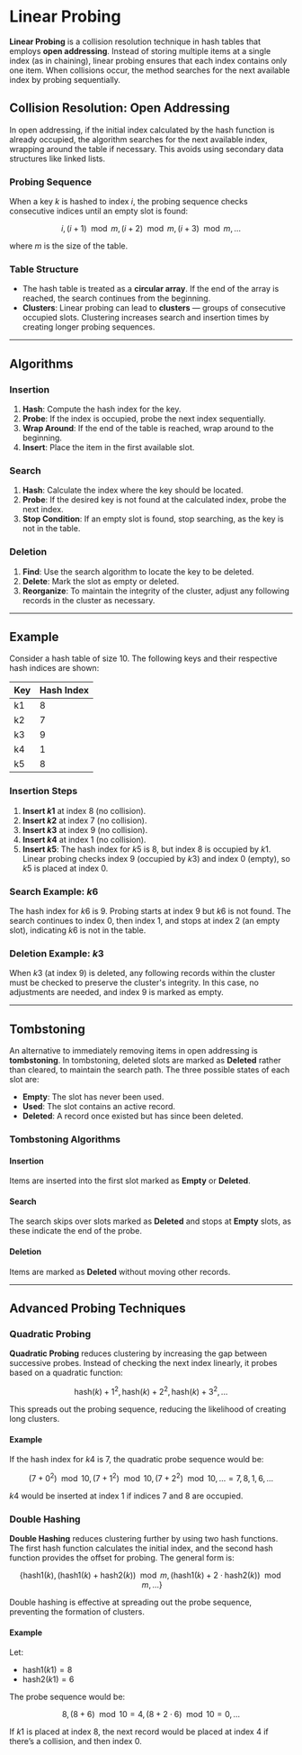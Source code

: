 # Linear Probing

**Linear Probing** is a collision resolution technique in hash tables that employs **open addressing**. Instead of storing multiple items at a single index (as in chaining), linear probing ensures that each index contains only one item. When collisions occur, the method searches for the next available index by probing sequentially.

## Collision Resolution: Open Addressing

In open addressing, if the initial index calculated by the hash function is already occupied, the algorithm searches for the next available index, wrapping around the table if necessary. This avoids using secondary data structures like linked lists.

### Probing Sequence
When a key $k$ is hashed to index $i$, the probing sequence checks consecutive indices until an empty slot is found:

$$i, (i + 1) \mod m, (i + 2) \mod m, (i + 3) \mod m, \ldots$$

where $m$ is the size of the table.

### Table Structure
- The hash table is treated as a **circular array**. If the end of the array is reached, the search continues from the beginning.
- **Clusters**: Linear probing can lead to **clusters** — groups of consecutive occupied slots. Clustering increases search and insertion times by creating longer probing sequences.

---

## Algorithms

### Insertion

1. **Hash**: Compute the hash index for the key.
2. **Probe**: If the index is occupied, probe the next index sequentially.
3. **Wrap Around**: If the end of the table is reached, wrap around to the beginning.
4. **Insert**: Place the item in the first available slot.

### Search

1. **Hash**: Calculate the index where the key should be located.
2. **Probe**: If the desired key is not found at the calculated index, probe the next index.
3. **Stop Condition**: If an empty slot is found, stop searching, as the key is not in the table.

### Deletion

1. **Find**: Use the search algorithm to locate the key to be deleted.
2. **Delete**: Mark the slot as empty or deleted.
3. **Reorganize**: To maintain the integrity of the cluster, adjust any following records in the cluster as necessary.

---

## Example

Consider a hash table of size 10. The following keys and their respective hash indices are shown:

| Key | Hash Index |
|-----|------------|
| k1  | 8          |
| k2  | 7          |
| k3  | 9          |
| k4  | 1          |
| k5  | 8          |

### Insertion Steps

1. **Insert $k1$** at index 8 (no collision).
2. **Insert $k2$** at index 7 (no collision).
3. **Insert $k3$** at index 9 (no collision).
4. **Insert $k4$** at index 1 (no collision).
5. **Insert $k5$**: The hash index for $k5$ is 8, but index 8 is occupied by $k1$. Linear probing checks index 9 (occupied by $k3$) and index 0 (empty), so $k5$ is placed at index 0.

### Search Example: $k6$

The hash index for $k6$ is 9. Probing starts at index 9 but $k6$ is not found. The search continues to index 0, then index 1, and stops at index 2 (an empty slot), indicating $k6$ is not in the table.

### Deletion Example: $k3$

When $k3$ (at index 9) is deleted, any following records within the cluster must be checked to preserve the cluster's integrity. In this case, no adjustments are needed, and index 9 is marked as empty.

---

## Tombstoning

An alternative to immediately removing items in open addressing is **tombstoning**. In tombstoning, deleted slots are marked as **Deleted** rather than cleared, to maintain the search path. The three possible states of each slot are:

- **Empty**: The slot has never been used.
- **Used**: The slot contains an active record.
- **Deleted**: A record once existed but has since been deleted.

### Tombstoning Algorithms

#### Insertion
Items are inserted into the first slot marked as **Empty** or **Deleted**.

#### Search
The search skips over slots marked as **Deleted** and stops at **Empty** slots, as these indicate the end of the probe.

#### Deletion
Items are marked as **Deleted** without moving other records.

---

## Advanced Probing Techniques

### Quadratic Probing

**Quadratic Probing** reduces clustering by increasing the gap between successive probes. Instead of checking the next index linearly, it probes based on a quadratic function:

$$\text{hash}(k) + 1^2, \text{hash}(k) + 2^2, \text{hash}(k) + 3^2, \ldots$$

This spreads out the probing sequence, reducing the likelihood of creating long clusters.

#### Example
If the hash index for $k4$ is 7, the quadratic probe sequence would be:

$$(7 + 0^2) \mod 10, (7 + 1^2) \mod 10, (7 + 2^2) \mod 10, \ldots = 7, 8, 1, 6, \ldots$$

$k4$ would be inserted at index 1 if indices 7 and 8 are occupied.

### Double Hashing

**Double Hashing** reduces clustering further by using two hash functions. The first hash function calculates the initial index, and the second hash function provides the offset for probing. The general form is:

$$\{ \text{hash1}(k), (\text{hash1}(k) + \text{hash2}(k)) \mod m, (\text{hash1}(k) + 2 \cdot \text{hash2}(k)) \mod m, \ldots \}$$

Double hashing is effective at spreading out the probe sequence, preventing the formation of clusters.

#### Example
Let:

- $\text{hash1}(k1) = 8$
- $\text{hash2}(k1) = 6$

The probe sequence would be:

$$8, (8 + 6) \mod 10 = 4, (8 + 2 \cdot 6) \mod 10 = 0, \ldots$$

If $k1$ is placed at index 8, the next record would be placed at index 4 if there’s a collision, and then index 0.

